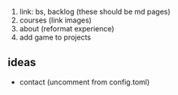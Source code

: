 1. link: bs, backlog (these should be md pages)
2. courses (link images)
3. about (reformat experience)
4. add game to projects


ideas
---
- contact (uncomment from config.toml)
